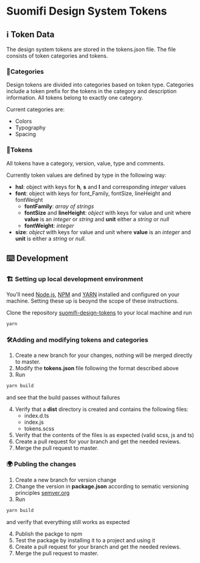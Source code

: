 # Suomifi Design System Tokens

## ℹ Token Data

The design system tokens are stored in the tokens.json file.
The file consists of token categories and tokens.

### 📖Categories

Design tokens are divided into categories based on token type. Categories include a token prefix for the tokens in the category and description information. All tokens belong to exactly one category.

Current categories are:

- Colors
- Typography
- Spacing

### 📃Tokens

All tokens have a category, version, value, type and comments.

Currently token values are defined by type in the following way:

- **hsl**: object with keys for **h**, **s** and **l** and corresponding _integer_ values
- **font**: object with keys for font_Family, fontSize, lineHeight and fontWeight
  - **fontFamily**: _array of strings_
  - **fontSize** and **lineHeight**: _object_ with keys for value and unit where **value** is an _integer_ or _string_ and **unit** either a _string_ or _null_
  - **fontWeight**: _integer_
- **size**: _object_ with keys for value and unit where **value** is an _integer_ and **unit** is either a _string_ or _null_.

## ⌨️ Development

### 🏗 Setting up local development environment

You'll need [Node.js](https://nodejs.org), [NPM](https://www.npmjs.com/get-npm) and [YARN](https://yarnpkg.com/) installed and configured on your machine. Setting these up is beoynd the scope of these instructions.

Clone the repository [suomifi-design-tokens](https://github.com/vrk-kpa/suomifi-design-tokens) to your local machine and run

```bash
yarn
```

### 🛠Adding and modifying tokens and categories

1. Create a new branch for your changes, nothing will be merged directly to master.
2. Modify the **tokens.json** file following the format described above
3. Run

```bash
yarn build
```

and see that the build passes without failures

4. Verify that a **dist** directory is created and contains the following files:
   - index.d.ts
   - index.js
   - tokens.scss
5. Verify that the contents of the files is as expected (valid scss, js and ts)
6. Create a pull request for your branch and get the needed reviews.
7. Merge the pull request to master.

### 🌍 Publing the changes

1. Create a new branch for version change
2. Change the version in **package.json** according to sematic versioning principles [semver.org](https://semver.org/)
3. Run

```bash
yarn build
```

and verify that everything still works as expected

4. Publish the packge to npm
5. Test the package by installing it to a project and using it
6. Create a pull request for your branch and get the needed reviews.
7. Merge the pull request to master.
